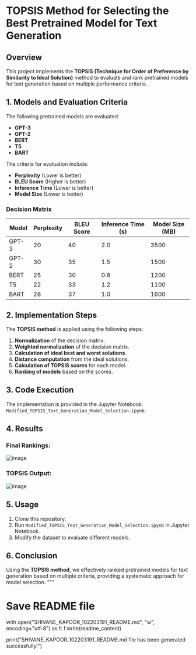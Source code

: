 # TOPSIS Method for Selecting the Best Pretrained Model for Text Generation

## Overview
This project implements the **TOPSIS (Technique for Order of Preference by Similarity to Ideal Solution)** method to evaluate and rank pretrained models for text generation based on multiple performance criteria.

## 1. Models and Evaluation Criteria
The following pretrained models are evaluated:
- **GPT-3**
- **GPT-2**
- **BERT**
- **T5**
- **BART**

The criteria for evaluation include:
- **Perplexity** (Lower is better)
- **BLEU Score** (Higher is better)
- **Inference Time** (Lower is better)
- **Model Size** (Lower is better)

### Decision Matrix
| Model   | Perplexity | BLEU Score | Inference Time (s) | Model Size (MB) |
|---------|------------|------------|--------------------|-----------------|
| GPT-3   | 20         | 40         | 2.0                | 3500            |
| GPT-2   | 30         | 35         | 1.5                | 1500            |
| BERT    | 25         | 30         | 0.8                | 1200            |
| T5      | 22         | 33         | 1.2                | 1100            |
| BART    | 28         | 37         | 1.0                | 1600            |

## 2. Implementation Steps
The **TOPSIS method** is applied using the following steps:
1. **Normalization** of the decision matrix.
2. **Weighted normalization** of the decision matrix.
3. **Calculation of ideal best and worst solutions**.
4. **Distance computation** from the ideal solutions.
5. **Calculation of TOPSIS scores** for each model.
6. **Ranking of models** based on the scores.

## 3. Code Execution
The implementation is provided in the Jupyter Notebook: `Modified_TOPSIS_Text_Generation_Model_Selection.ipynb`.

## 4. Results
### Final Rankings:
![image](https://github.com/user-attachments/assets/896d251c-47eb-4ceb-867c-5a81c8ccec67)


### TOPSIS Output:
![image](https://github.com/user-attachments/assets/1698dbaf-8c50-4273-a20b-9c55ef9aa08a)


## 5. Usage
1. Clone this repository.
2. Run `Modified_TOPSIS_Text_Generation_Model_Selection.ipynb` in Jupyter Notebook.
3. Modify the dataset to evaluate different models.

## 6. Conclusion
Using the **TOPSIS method**, we effectively ranked pretrained models for text generation based on multiple criteria, providing a systematic approach for model selection.
"""

# Save README file
with open("SHIVANE_KAPOOR_102203191_README.md", "w", encoding="utf-8") as f:
    f.write(readme_content)

print("SHIVANE_KAPOOR_102203191_README.md file has been generated successfully!")
